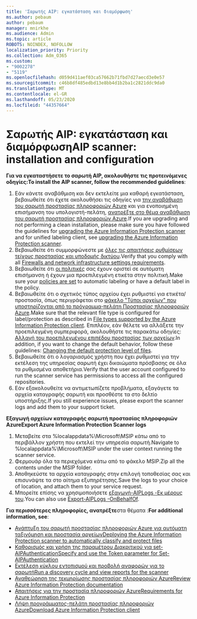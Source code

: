 ```yaml
---
title: 'Σαρωτής AIP: εγκατάσταση και διαμόρφωση'
ms.author: pebaum
author: pebaum
manager: mnirkhe
ms.audience: Admin
ms.topic: article
ROBOTS: NOINDEX, NOFOLLOW
localization_priority: Priority
ms.collection: Adm_O365
ms.custom:
- "9002278"
- "5119"
ms.openlocfilehash: d059d411aef03ca57662b71fbd7d27aecd3e0e57
ms.sourcegitcommit: c46b8df485edbd13e8bb4d1b2ba1c2821ddc9da0
ms.translationtype: MT
ms.contentlocale: el-GR
ms.lasthandoff: 05/23/2020
ms.locfileid: "44357664"
---
```

# <a name="aip-scanner-installation-and-configuration"></a><span data-ttu-id="e12ec-102">Σαρωτής AIP: εγκατάσταση και διαμόρφωση</span><span class="sxs-lookup"><span data-stu-id="e12ec-102">AIP scanner: installation and configuration</span></span>

<span data-ttu-id="e12ec-103">**Για να εγκαταστήσετε το σαρωτή AIP, ακολουθήστε τις προτεινόμενες οδηγίες:**</span><span class="sxs-lookup"><span data-stu-id="e12ec-103">**To install the AIP scanner, follow the recommended guidelines**:</span></span>

1. <span data-ttu-id="e12ec-104">Εάν κάνετε αναβάθμιση και δεν εκτελείτε μια καθαρή εγκατάσταση, βεβαιωθείτε ότι έχετε ακολουθήσει τις οδηγίες για [την αναβάθμιση του σαρωτή προστασίας πληροφοριών Azure](https://docs.microsoft.com/azure/information-protection/rms-client/client-admin-guide#upgrading-the-azure-information-protection-scanner) και για ενοποιημένη επισήμανση του υπολογιστή-πελάτη, [ανατρέξτε στο θέμα αναβάθμιση του σαρωτή προστασίας πληροφοριών Azure](https://docs.microsoft.com/azure/information-protection/rms-client/clientv2-admin-guide#upgrading-the-azure-information-protection-scanner).</span><span class="sxs-lookup"><span data-stu-id="e12ec-104">If you are upgrading and not performing a clean installation, please make sure you have followed the guidelines for [upgrading the Azure Information Protection scanner](https://docs.microsoft.com/azure/information-protection/rms-client/client-admin-guide#upgrading-the-azure-information-protection-scanner) and for unified labeling client, see [upgrading the Azure Information Protection scanner](https://docs.microsoft.com/azure/information-protection/rms-client/clientv2-admin-guide#upgrading-the-azure-information-protection-scanner).</span></span>
2. <span data-ttu-id="e12ec-105">Βεβαιωθείτε ότι συμμορφώνεστε με [όλες τις απαιτήσεις ρυθμίσεων τείχους προστασίας και υποδομής δικτύου](https://docs.microsoft.com/azure/information-protection/requirements#firewalls-and-network-infrastructure).</span><span class="sxs-lookup"><span data-stu-id="e12ec-105">Verify that you comply with all [Firewalls and network infrastructure settings requirements](https://docs.microsoft.com/azure/information-protection/requirements#firewalls-and-network-infrastructure).</span></span>
3. <span data-ttu-id="e12ec-106">Βεβαιωθείτε ότι [οι πολιτικές](https://docs.microsoft.com/azure/information-protection/configure-policy) σας έχουν οριστεί σε αυτόματη επισήμανση ή έχουν μια προεπιλεγμένη ετικέτα στην πολιτική.</span><span class="sxs-lookup"><span data-stu-id="e12ec-106">Make sure your [policies are set](https://docs.microsoft.com/azure/information-protection/configure-policy) to automatic labeling or have a default label in the policy.</span></span>
4. <span data-ttu-id="e12ec-107">Βεβαιωθείτε ότι ο σχετικός τύπος αρχείου έχει ρυθμιστεί για ετικέτα/προστασία, όπως περιγράφεται στο [φάκελο "Τύποι αρχείων" που υποστηρίζονται από το πρόγραμμα-πελάτη Προστασίας πληροφοριών Azure](https://docs.microsoft.com/azure/information-protection/rms-client/client-admin-guide-file-types#supported-file-types-for-classification-and-protection).</span><span class="sxs-lookup"><span data-stu-id="e12ec-107">Make sure that the relevant file type is configured for label/protection as described in [File types supported by the Azure Information Protection client](https://docs.microsoft.com/azure/information-protection/rms-client/client-admin-guide-file-types#supported-file-types-for-classification-and-protection).</span></span> <span data-ttu-id="e12ec-108">Επιπλέον, εάν θέλετε να αλλάξετε την προεπιλεγμένη συμπεριφορά, ακολουθήστε τις παρακάτω οδηγίες: [Αλλαγή του προεπιλεγμένου επιπέδου προστασίας των αρχείων](https://docs.microsoft.com/azure/information-protection/rms-client/client-admin-guide-file-types#changing-the-default-protection-level-of-files).</span><span class="sxs-lookup"><span data-stu-id="e12ec-108">In addition, if you want to change the default behavior, follow these guidelines: [Changing the default protection level of files](https://docs.microsoft.com/azure/information-protection/rms-client/client-admin-guide-file-types#changing-the-default-protection-level-of-files).</span></span>
5. <span data-ttu-id="e12ec-109">Βεβαιωθείτε ότι ο λογαριασμός χρήστη που έχει ρυθμιστεί για την εκτέλεση της υπηρεσίας σαρωτή έχει δικαιώματα πρόσβασης σε όλα τα ρυθμισμένα αποθετήρια.</span><span class="sxs-lookup"><span data-stu-id="e12ec-109">Verify that the user account configured to run the scanner service has permissions to access all the configured repositories.</span></span>
6. <span data-ttu-id="e12ec-110">Εάν εξακολουθείτε να αντιμετωπίζετε προβλήματα, εξαγάγετε τα αρχεία καταγραφής σαρωτή και προσθέστε τα στο δελτίο υποστήριξης.</span><span class="sxs-lookup"><span data-stu-id="e12ec-110">If you still experience issues, please export the scanner logs and add them to your support ticket.</span></span>

<span data-ttu-id="e12ec-111">**Εξαγωγή αρχείων καταγραφής σαρωτή προστασίας πληροφοριών Azure**</span><span class="sxs-lookup"><span data-stu-id="e12ec-111">**Export Azure Information Protection Scanner logs**</span></span>

1. <span data-ttu-id="e12ec-112">Μεταβείτε στα %localappdata%\Microsoft\MSIP κάτω από το περιβάλλον χρήστη που εκτελεί την υπηρεσία σαρωτή.</span><span class="sxs-lookup"><span data-stu-id="e12ec-112">Navigate to %localappdata%\Microsoft\MSIP under the user context running the scanner service.</span></span>
2. <span data-ttu-id="e12ec-113">Φερμουάρ όλα τα περιεχόμενα κάτω από το φάκελο MSIP.</span><span class="sxs-lookup"><span data-stu-id="e12ec-113">Zip all the contents under the MSIP folder.</span></span>
3. <span data-ttu-id="e12ec-114">Αποθηκεύστε τα αρχεία καταγραφής στην επιλογή τοποθεσίας σας και επισυνάψτε τα στο αίτημα εξυπηρέτησης.</span><span class="sxs-lookup"><span data-stu-id="e12ec-114">Save the logs to your choice of location, and attach them to your service request.</span></span>
4. <span data-ttu-id="e12ec-115">Μπορείτε επίσης να χρησιμοποιήσετε [εξαγωγή-AIPLogs -Εκ μέρους του](https://docs.microsoft.com/powershell/module/azureinformationprotection/export-aiplogs?view=azureipps).</span><span class="sxs-lookup"><span data-stu-id="e12ec-115">You can also use [Export-AIPLogs -OnBehalfOf](https://docs.microsoft.com/powershell/module/azureinformationprotection/export-aiplogs?view=azureipps).</span></span>

<span data-ttu-id="e12ec-116">**Για περισσότερες πληροφορίες, ανατρέξτε**στα θέματα :</span><span class="sxs-lookup"><span data-stu-id="e12ec-116">**For additional information, see**:</span></span>
- [<span data-ttu-id="e12ec-117">Ανάπτυξη του σαρωτή προστασίας πληροφοριών Azure για αυτόματη ταξινόμηση και προστασία αρχείων</span><span class="sxs-lookup"><span data-stu-id="e12ec-117">Deploying the Azure Information Protection scanner to automatically classify and protect files</span></span>](https://docs.microsoft.com/azure/information-protection/deploy-aip-scanner)
- [<span data-ttu-id="e12ec-118">Καθορισμός και χρήση της παραμέτρου Διακριτικού για set-AIPAuthentication</span><span class="sxs-lookup"><span data-stu-id="e12ec-118">Specify and use the Token parameter for Set-AIPAuthentication</span></span>](https://docs.microsoft.com/azure/information-protection/rms-client/client-admin-guide-powershell#specify-and-use-the-token-parameter-for-set-aipauthentication)
- [<span data-ttu-id="e12ec-119">Εκτέλεση κύκλου εντοπισμού και προβολή αναφορών για το σαρωτή</span><span class="sxs-lookup"><span data-stu-id="e12ec-119">Run a discovery cycle and view reports for the scanner</span></span>](https://docs.microsoft.com/azure/information-protection/deploy-aip-scanner#run-a-discovery-cycle-and-view-reports-for-the-scanner)
- [<span data-ttu-id="e12ec-120">Αναθεώρηση της τεκμηρίωσης προστασίας πληροφοριών Azure</span><span class="sxs-lookup"><span data-stu-id="e12ec-120">Review Azure Information Protection documentation</span></span>](https://docs.microsoft.com/azure/information-protection/what-is-information-protection)
- [<span data-ttu-id="e12ec-121">Απαιτήσεις για την προστασία πληροφοριών Azure</span><span class="sxs-lookup"><span data-stu-id="e12ec-121">Requirements for Azure Information Protection</span></span>](https://docs.microsoft.com/azure/information-protection/get-started/requirements)
- [<span data-ttu-id="e12ec-122">Λήψη προγράμματος-πελάτη προστασίας πληροφοριών Azure</span><span class="sxs-lookup"><span data-stu-id="e12ec-122">Download Azure Information Protection client</span></span>](https://www.microsoft.com/download/details.aspx?id=53018)
